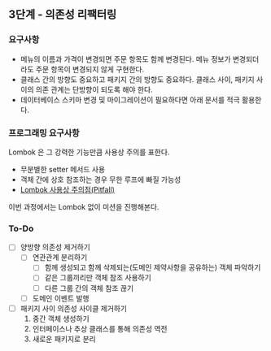 ## 3단계 - 의존성 리팩터링
### 요구사항
- 메뉴의 이름과 가격이 변경되면 주문 항목도 함께 변경된다. 메뉴 정보가 변경되더라도 주문 항목이 변경되지 않게 구현한다.
- 클래스 간의 방향도 중요하고 패키지 간의 방향도 중요하다. 클래스 사이, 패키지 사이의 의존 관계는 단방향이 되도록 해야 한다.
- 데이터베이스 스키마 변경 및 마이그레이션이 필요하다면 아래 문서를 적극 활용한다.

### 프로그래밍 요구사항
Lombok 은 그 강력한 기능만큼 사용상 주의를 표한다.
- 무분별한 setter 메서드 사용
- 객체 간에 상호 참조하는 경우 무한 루프에 빠질 가능성
- [Lombok 사용상 주의점(Pitfall)](https://kwonnam.pe.kr/wiki/java/lombok/pitfall) 
 
이번 과정에서는 Lombok 없이 미션을 진행해본다.

### To-Do
- [ ] 양방향 의존성 제거하기
    - [ ] 연관관계 분리하기
		- [ ] 함께 생성되고 함께 삭제되는(도메인 제약사항을 공유하는) 객체 파악하기
		- [ ] 같은 그룹끼리만 객체 참조 사용하기
		- [ ] 다른 그룹 간의 객체 참조 끊기
	- [ ] 도메인 이벤트 발행
- [ ] 패키지 사이 의존성 사이클 제거하기  
    1. 중간 객체 생성하기
    2. 인터페이스나 추상 클래스를 통해 의존성 역전
    3. 새로운 패키지로 분리